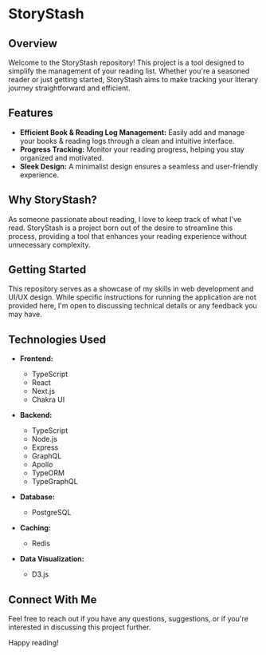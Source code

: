 # StoryStash

## Overview

Welcome to the StoryStash repository! This project is a tool designed to simplify the management of your reading list. Whether you're a seasoned reader or just getting started, StoryStash aims to make tracking your literary journey straightforward and efficient.

## Features

- **Efficient Book & Reading Log Management:** Easily add and manage your books & reading logs through a clean and intuitive interface. 
- **Progress Tracking:** Monitor your reading progress, helping you stay organized and motivated.
- **Sleek Design:** A minimalist design ensures a seamless and user-friendly experience.

## Why StoryStash?

As someone passionate about reading, I love to keep track of what I've read. StoryStash is a project born out of the desire to streamline this process, providing a tool that enhances your reading experience without unnecessary complexity.

## Getting Started

This repository serves as a showcase of my skills in web development and UI/UX design. While specific instructions for running the application are not provided here, I'm open to discussing technical details or any feedback you may have.

## Technologies Used

- **Frontend:**
  - TypeScript
  - React
  - Next.js
  - Chakra UI

- **Backend:**
  - TypeScript
  - Node.js
  - Express
  - GraphQL
  - Apollo
  - TypeORM
  - TypeGraphQL

- **Database:**
  - PostgreSQL

- **Caching:**
  - Redis

- **Data Visualization:**
  - D3.js

## Connect With Me

Feel free to reach out if you have any questions, suggestions, or if you're interested in discussing this project further.

Happy reading!
